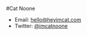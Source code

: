 #Cat Noone
- Email: [hello@heyimcat.com](mailto:hello@heyimcat.com)
- Twitter: [@imcatnoone](http://twitter.com/imcatnoone)
